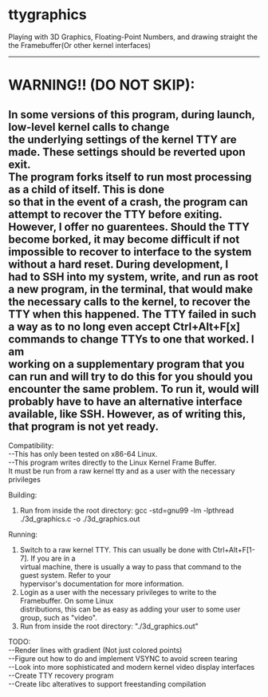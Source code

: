 # ttygraphics
Playing with 3D Graphics, Floating-Point Numbers, and drawing straight the the Framebuffer(Or other kernel interfaces)  
  
--------------------------------------------------------------------------------  
# WARNING!! (DO NOT SKIP):  
In some versions of this program, during launch, low-level kernel calls to change  
the underlying settings of the kernel TTY are made.  These settings should be reverted upon exit.  
The program forks itself to run most processing as a child of itself.  This is done  
so that in the event of a crash, the program can attempt to recover the TTY before exiting.  
However, I offer no guarentees.  Should the TTY become borked, it may become difficult if not  
impossible to recover to interface to the system without a hard reset.  During development, I  
had to SSH into my system, write, and run as root a new program, in the terminal, that would make  
the necessary calls to the kernel, to recover the TTY when this happened.  The TTY failed in such  
a way as to no long even accept Ctrl+Alt+F[x] commands to change TTYs to one that worked.  I am  
working on a supplementary program that you can run and will try to do this for you should you  
encounter the same problem.  To run it, would will probably have to have an alternative interface  
available, like SSH.  However, as of writing this, that program is not yet ready.  
--------------------------------------------------------------------------------  
  
Compatibility:  
--This has only been tested on x86-64 Linux.  
--This program writes directly to the Linux Kernel Frame Buffer.  
  It must be run from a raw kernel tty and as a user with the necessary privileges  
  
Building:  
1) Run from inside the root directory: gcc -std=gnu99 -lm -lpthread ./3d_graphics.c -o ./3d_graphics.out  
  
Running:  
1) Switch to a raw kernel TTY.  This can usually be done with Ctrl+Alt+F[1-7].  If you are in a  
   virtual machine, there is usually a way to pass that command to the guest system.  Refer to your  
   hypervisor's documentation for more information.  
2) Login as a user with the necessary privileges to write to the Framebuffer.  On some Linux  
   distributions, this can be as easy as adding your user to some user group, such as "video".  
3) Run from inside the root directory: "./3d_graphics.out"  
  
TODO:  
--Render lines with gradient (Not just colored points)  
--Figure out how to do and implement VSYNC to avoid screen tearing  
--Look into more sophisticated and modern kernel video display interfaces  
--Create TTY recovery program  
--Create libc alteratives to support freestanding compilation  
